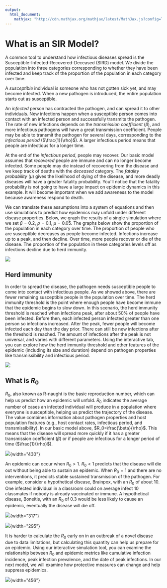 ```yaml
---
output:
  html_document:
    mathjax: "http://cdn.mathjax.org/mathjax/latest/MathJax.js?config=TeX-AMS-MML_HTMLorMML"
---
```


# What is an SIR Model?

A common tool to understand how infectious diseases spread is the Susceptible-Infected-Recovered-Deceased (SIRD) model. We divide the population into three categories corresponding to whether they have been infected and keep track of the proportion of the population in each category over time.

A *susceptible* individual is someone who has not gotten sick yet, and may become infected. When a new pathogen is introduced, the entire population starts out as susceptible.

An *infected* person has contracted the pathogen, and can spread it to other individuals. New infections happen when a susceptible person comes into contact with an infected person and successfully transmits the pathogen. The rate of new infections depends on the *transmission coefficient* ($\beta$), and more infectious pathogens will have a great transmission coefficient. People may be able to transmit the pathogen for several days, corresponding to the *infectious period* ($\frac{1}{\rho}$). A larger infectious period means that people are infectious for a longer time.

At the end of the *infectious period*, people may recover. Our basic model assumes that *recovered* people are immune and can no longer become infected. Some people may die instead of recovering from the disease and we keep track of deaths with the *deceased* category. The *fatality probability* ($\mu$) gives the likelihood of dying of the disease, and more deadly diseases will have a greater fatality probability. You'll notice that the fatality probability is not going to have a large impact on epidemic dynamics in this example. It will become important when we add awareness to the model because awareness respond to death.

We can translate these assumptions into a system of equations and then use simulations to predict how epidemics may unfold under different disease properties. Below, we graph the results of a single simulation where we set $\beta=0.2$, $\rho=0.1$, $\mu=0.05$. The graphs below show the proportion of the population in each category over time. The proportion of people who are susceptible decreases as people become infected. Infections increase up to a peak, and then decline. Over time, more people recover or die of the disease. The proportion of the population in these categories levels off as infections decline due to herd immunity.

![](images/graphwithshapes.jpg)



## Herd immunity

In order to spread the disease, the pathogen needs susceptible people to come into contact with infectious people. As we showed above, there are fewer remaining susceptible people in the population over time. The herd immunity threshold is the point where enough people have become immune that the epidemic begins to slow down. In this scenario, the herd immunity threshold is reached when infections peak, after about 50% of people have been infected. Before then, each infected person infected greater than one person so infections increased. After the peak, fewer people will become infected each day than the day prior. There can still be new infections after the threshold is reached. The amount of infections after the peak is not universal, and varies with different parameters. Using the interactive tab, you can explore how the herd immunity threshold and other features of the epidemic (including its size and duration) depend on pathogen properties like transmissibility and infectious period.

![](images/infected.jpg)

## What is $R_0$

$R_0$, also known as R-naught is the basic reproduction number, which can help us predict how an epidemic will unfold. $R_0$ indicates the average number of cases an infected individual will produce in a population where everyone is susceptible, helping us predict the trajectory of the disease. The value combines information about pathogen properties and host population features (e.g., host contact rates, infectious period, and transmissibility). In our basic model above, $R_0=\frac{\beta}{\rho}$. This means that the disease will spread more quickly if it has a greater transmission coefficient ($\beta$) or if people are infectious for a longer period of time ($\frac{1}{\rho}$).

![](images/paste-DB24177A.png){width="430"}

An epidemic can occur when $R_0>1$. $R_0<1$ predicts that the disease will die out without being able to sustain an epidemic. When $R_0=1$ and there are no interventions, it predicts stable sustained transmission of the pathogen. For example, consider a hypothetical disease, Brainpox, with an $R_0$ of about 10. One infected individual in a classroom could on average infect 10 classmates if nobody is already vaccinated or immune. A hypothetical disease, Boneitis, with an $R_0$ of 0.3 would be less likely to cause an epidemic, eventually the disease will die off.

![](images/brainpox.jpg){width="317"}

![](images/boneitis.jpg){width="295"}

It is harder to calculate the $R_0$ early on in an outbreak of a novel disease due to data limitations, but calculating this quantity can help us prepare for an epidemic. Using our interactive simulation tool, you can examine the relationship between $R_0$ and epidemic metrics like cumulative infection incidence, peak infection prevalence, and the date of peak infections. In our next model, we will examine how protective measures can change and help suppress epidemics.

![](images/doit.png){width="456"}
